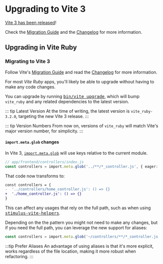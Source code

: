 [upgrade]: https://vite-ruby.netlify.app/guide/development.html#cli-commands-%E2%8C%A8%EF%B8%8F
[Migration Guide]: https://vitejs.dev/guide/migration.html
[Changelog]: https://github.com/vitejs/vite/blob/main/packages/vite/CHANGELOG.md#300-2022-07-13
[stimulus-vite-helpers]: https://github.com/ElMassimo/stimulus-vite-helpers

# Upgrading to Vite 3

[Vite 3 has been released](https://vitejs.dev/blog/announcing-vite3.html)!

Check the [Migration Guide] and the [Changelog] for more information.

## Upgrading in Vite Ruby

### Migrating to Vite 3

Follow Vite's [Migration Guide] and read the [Changelog] for more information.

For most _Vite Ruby_ apps, you'll likely be able to upgrade without having to make any code changes.

You can upgrade by running <kbd>[bin/vite upgrade][upgrade]</kbd>, which will bump `vite_ruby` and any related dependencies to the latest version.

::: tip Latest Version
At the time of writing, the latest version is `vite_ruby-3.2.0`, targeting the new Vite 3 release.
:::

::: tip Version Numbers
From now on, versions of `vite_ruby` will match Vite's major version number, for simplicity.
:::

#### `import.meta.glob` changes

In Vite 3, [`import.meta.glob`](https://vitejs.dev/guide/migration.html#import-meta-glob) will use keys relative to the current module.

```ts
// app/frontend/controllers/index.js
const controllers = import.meta.glob('../**/*_controller.js', { eager: true })
```

That code now transforms to:

```diff
const controllers = {
-  '../controllers/home_controller.js': () => {}
+  './home_controller.js': () => {}
}
```

This can affect any usages that rely on the full path, such as when using <kbd>[stimulus-vite-helpers]</kbd>.

Depending on the the pattern you might not need to make any changes, but if you
need the full path, you can leverage the new support for aliases:

```ts
const controllers = import.meta.glob('~/controllers/**/*_controller.js', { eager: true })
```

:::tip Prefer Aliases
An advantage of using aliases is that it's more explicit, works regardless of
the file location, making it more robust when refactoring.
:::
